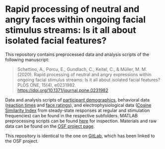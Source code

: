 # Rapid processing of neutral and angry faces within ongoing facial stimulus streams: Is it all about isolated facial features?

This repository contains preprocessed data and analysis scripts of the following manuscript:

> Schettino, A., Porcu, E., Gundlach, C., Keitel, C., & Müller, M. M. (2020). Rapid processing of neutral and angry expressions within ongoing facial stimulus streams: Is it all about isolated facial features? PLOS ONE, 15(4), e0231982. https://doi.org/10.1371/journal.pone.0231982

Data and analysis scripts of [participant demographics](https://github.com/aschetti/ssVEPs-faces/tree/master/demographics), behavioral data ([reaction times](https://github.com/aschetti/ssVEPs-faces/tree/master/behavior) and [face ratings](https://github.com/aschetti/ssVEPs-faces/tree/master/ratings)), and electrophysiological data ([Cosine Similarity Index](https://github.com/aschetti/ssVEPs-faces/tree/master/SSR) from steady-state responses at regular and stimulation frequencies) can be found in the respective subfolders. MATLAB preprocessing scripts can be found [here](https://github.com/aschetti/ssVEPs-faces/tree/master/EEG_preprocessing) for inspection. Materials and raw data can be found on the [OSF project page](https://osf.io/uhczc/).

This repository is identical to the one on [GitLab](https://gitlab.com/aschetti/ssVEPs-faces), which has been linked to the OSF project.



